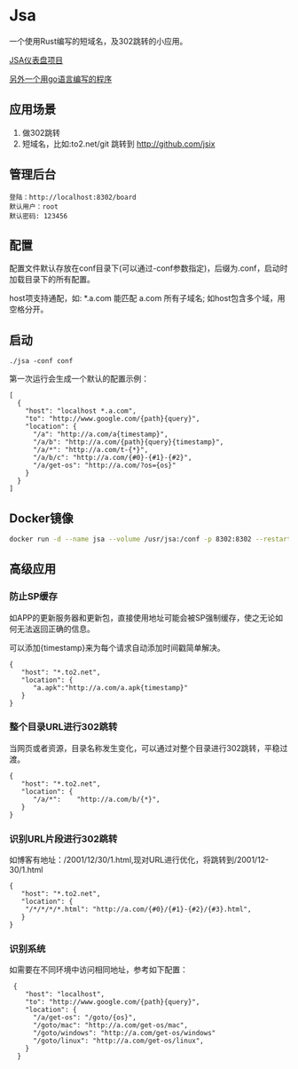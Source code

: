 # Jsa 
一个使用Rust编写的短域名，及302跳转的小应用。

[JSA仪表盘项目](https://github.com/jsix/jsa-react)

[另外一个用go语言编写的程序](https://github.com/jsix/gord)


## 应用场景 ##
1. 做302跳转
2. 短域名，比如:to2.net/git 跳转到 http://github.com/jsix

## 管理后台 ##
```
登陆：http://localhost:8302/board
默认用户：root
默认密码: 123456
```

## 配置 ##
配置文件默认存放在conf目录下(可以通过-conf参数指定)，后缀为.conf，启动时加载目录下的所有配置。

host项支持通配，如: *.a.com 能匹配 a.com 所有子域名; 如host包含多个域，用空格分开。

## 启动 ##
```
./jsa -conf conf
```
第一次运行会生成一个默认的配置示例：
```
[
  {
    "host": "localhost *.a.com",
    "to": "http://www.google.com/{path}{query}",
    "location": {
      "/a": "http://a.com/a{timestamp}",
      "/a/b": "http://a.com/{path}{query}{timestamp}",
      "/a/*": "http://a.com/t-{*}",
      "/a/b/c": "http://a.com/{#0}-{#1}-{#2}",
      "/a/get-os": "http://a.com/?os={os}"
    }
  }
]
``` 

## Docker镜像
```bash
docker run -d --name jsa --volume /usr/jsa:/conf -p 8302:8302 --restart always jarry6/jsa
```

##  高级应用 ##
### 防止SP缓存 ###
如APP的更新服务器和更新包，直接使用地址可能会被SP强制缓存，使之无论如何无法返回正确的信息。

可以添加{timestamp}来为每个请求自动添加时间戳简单解决。
```
{
   "host": "*.to2.net",
   "location": {
      "a.apk":"http://a.com/a.apk{timestamp}"
   }
}
```
   
### 整个目录URL进行302跳转 ###

当网页或者资源，目录名称发生变化，可以通过对整个目录进行302跳转，平稳过渡。
```  
{
   "host": "*.to2.net",
   "location": {
      "/a/*":    "http://a.com/b/{*}",
   }
}
```
### 识别URL片段进行302跳转 ###

如博客有地址：/2001/12/30/1.html,现对URL进行优化，将跳转到/2001/12-30/1.html
```
{
   "host": "*.to2.net",
   "location": {
    "/*/*/*/*.html": "http://a.com/{#0}/{#1}-{#2}/{#3}.html",
   }
}
```

### 识别系统
如需要在不同环境中访问相同地址，参考如下配置：
```
 {
    "host": "localhost",
    "to": "http://www.google.com/{path}{query}",
    "location": {
      "/a/get-os": "/goto/{os}",
      "/goto/mac": "http://a.com/get-os/mac",
      "/goto/windows": "http://a.com/get-os/windows"
      "/goto/linux": "http://a.com/get-os/linux",
    }
  }
```

